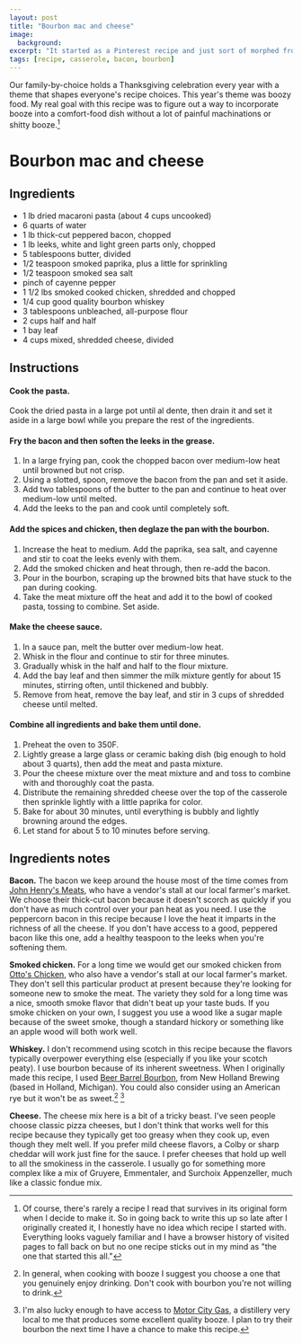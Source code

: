 ```yaml
---
layout: post
title: "Bourbon mac and cheese"
image:
  background:
excerpt: "It started as a Pinterest recipe and just sort of morphed from there..."
tags: [recipe, casserole, bacon, bourbon]
---
```


Our family-by-choice holds a Thanksgiving celebration every year with a theme that shapes everyone's recipe choices. This year's theme was boozy food. My real goal with this recipe was to figure out a way to incorporate booze into a comfort-food dish without a lot of painful machinations or shitty booze.[^1]

# Bourbon mac and cheese

## Ingredients

- 1 lb dried macaroni pasta (about 4 cups uncooked)
- 6 quarts of water
- 1 lb thick-cut peppered bacon, chopped
- 1 lb leeks, white and light green parts only, chopped
- 5 tablespoons butter, divided
- 1/2 teaspoon smoked paprika, plus a little for sprinkling
- 1/2 teaspoon smoked sea salt
- pinch of cayenne pepper
- 1 1/2 lbs smoked cooked chicken, shredded and chopped
- 1/4 cup good quality bourbon whiskey
- 3 tablespoons unbleached, all-purpose flour
- 2 cups half and half
- 1 bay leaf
- 4 cups mixed, shredded cheese, divided

## Instructions

#### Cook the pasta.

Cook the dried pasta in a large pot until al dente, then drain it and set it aside in a large bowl while you prepare the rest of the ingredients.

#### Fry the bacon and then soften the leeks in the grease.

1. In a large frying pan, cook the chopped bacon over medium-low heat until browned but not crisp.
1. Using a slotted, spoon, remove the bacon from the pan and set it aside.
1. Add two tablespoons of the butter to the pan and continue to heat over medium-low until melted.
1. Add the leeks to the pan and cook until completely soft.

#### Add the spices and chicken, then deglaze the pan with the bourbon.

1. Increase the heat to medium. Add the paprika, sea salt, and cayenne and stir to coat the leeks evenly with them.
1. Add the smoked chicken and heat through, then re-add the bacon.
1. Pour in the bourbon, scraping up the browned bits that have stuck to the pan during cooking.
1. Take the meat mixture off the heat and add it to the bowl of cooked pasta, tossing to combine. Set aside.

#### Make the cheese sauce.

1. In a sauce pan, melt the butter over medium-low heat.
1. Whisk in the flour and continue to stir for three minutes.
1. Gradually whisk in the half and half to the flour mixture.
1. Add the bay leaf and then simmer the milk mixture gently for about 15 minutes, stirring often, until thickened and bubbly.
1. Remove from heat, remove the bay leaf, and stir in 3 cups of shredded cheese until melted.

#### Combine all ingredients and bake them until done.

1. Preheat the oven  to 350F.
1. Lightly grease a large glass or ceramic baking dish (big enough to hold about 3 quarts), then add the meat and pasta mixture.
1. Pour the cheese mixture over the meat mixture and and toss to combine with and thoroughly coat the pasta.
1. Distribute the remaining shredded cheese over the top of the casserole then sprinkle lightly with a little paprika for color.
1. Bake for about 30 minutes, until everything is bubbly and lightly browning around the edges.
1. Let stand for about 5 to 10 minutes before serving.

## Ingredients notes

**Bacon.** The bacon we keep around the house most of the time comes from <a href="http://www.johnhenrys.net/peppercorn-bacon-1-lb-2">John Henry's Meats</a>, who have a vendor's stall at our local farmer's market. We choose their thick-cut bacon because it doesn't scorch as quickly if you don't have as much control over your pan heat as you need. I use the peppercorn bacon in this recipe because I love the heat it imparts in the richness of all the cheese. If you don't have access to a good, peppered bacon like this one, add a healthy teaspoon to the leeks when you're softening them.

**Smoked chicken.** For a long time we would get our smoked chicken from <a href="http://www.ottoschicken.com/">Otto's Chicken</a>, who also have a vendor's stall at our local farmer's market. They don't sell this particular product at present because they're looking for someone new to smoke the meat. The variety they sold for a long time was a nice, smooth smoke flavor that didn't beat up your taste buds. If you smoke chicken on your own, I suggest you use a wood like a sugar maple because of the sweet smoke, though a standard hickory or something like an apple wood will both work well.

**Whiskey.** I don't recommend using scotch in this recipe because the flavors typically overpower everything else (especially if you like your scotch peaty). I use bourbon because of its inherent sweetness. When I originally made this recipe, I used <a href="http://newhollandbrew.com/our-spirits/beer-barrel-bourbon/">Beer Barrel Bourbon</a>, from New Holland Brewing (based in Holland, Michigan). You could also consider using an American rye but it won't be as sweet.[^2] [^3]

**Cheese.** The cheese mix here is a bit of a tricky beast. I've seen people choose classic pizza cheeses, but I don't think that works well for this recipe because they typically get too greasy when they cook up, even though they melt well. If you prefer mild cheese flavors, a Colby or sharp cheddar will work just fine for the sauce. I prefer cheeses that hold up well to all the smokiness in the casserole. I usually go for something more complex like a mix of Gruyere, Emmentaler, and Surchoix Appenzeller, much like a classic fondue mix.

[^1]: Of course, there's rarely a recipe I read that survives in its original form when I decide to make it. So in going back to write this up so late after I originally created it, I honestly have no idea which recipe I started with. Everything looks vaguely familiar and I have a browser history of visited pages to fall back on but no one recipe sticks out in my mind as "the one that started this all."

[^2]: In general, when cooking with booze I suggest you choose a one that you genuinely enjoy drinking. Don't cook with bourbon you're not willing to drink.

[^3]:  I'm also lucky enough to have access to <a href="https://www.facebook.com/MOTOR-CITY-GAS-Whiskey-219968168176661/">Motor City Gas</a>, a distillery very local to me that produces some excellent quality booze. I plan to try their bourbon the next time I have a chance to make this recipe.
